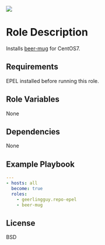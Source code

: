 [![](https://github.com/ansible-roles-matsumura/beer-mug/workflows/Build/badge.svg)](https://github.com/ansible-roles-matsumura/beer-mug/actions)

Role Description
=========

Installs [beer-mug](https://github.com/misoton665/beer-mug) for CentOS7.

Requirements
------------

EPEL installed before running this role.

Role Variables
--------------

None

Dependencies
------------

None

Example Playbook
----------------

```YAML
---
- hosts: all
  become: true
  roles:
    - geerlingguy.repo-epel
    - beer-mug
```

License
-------

BSD
